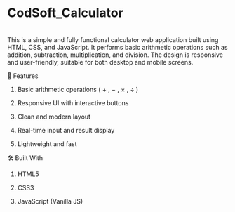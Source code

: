 # CodSoft_Calculator
<br>
This is a simple and fully functional calculator web application built using HTML, CSS, and JavaScript. It performs basic arithmetic operations such as addition, subtraction, multiplication, and division. The design is responsive and user-friendly, suitable for both desktop and mobile screens.

🚀 Features
   1. Basic arithmetic operations ( + , − , × , ÷ )

   2. Responsive UI with interactive buttons

   3. Clean and modern layout

   4. Real-time input and result display

   5. Lightweight and fast

🛠️ Built With
1. HTML5

2. CSS3

3. JavaScript (Vanilla JS)
